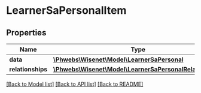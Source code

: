 # LearnerSaPersonalItem

## Properties
Name | Type | Description | Notes
------------ | ------------- | ------------- | -------------
**data** | [**\Phwebs\Wisenet\Model\LearnerSaPersonal**](LearnerSaPersonal.md) |  | [optional] 
**relationships** | [**\Phwebs\Wisenet\Model\LearnerSaPersonalRelationships**](LearnerSaPersonalRelationships.md) |  | [optional] 

[[Back to Model list]](../../README.md#documentation-for-models) [[Back to API list]](../../README.md#documentation-for-api-endpoints) [[Back to README]](../../README.md)

